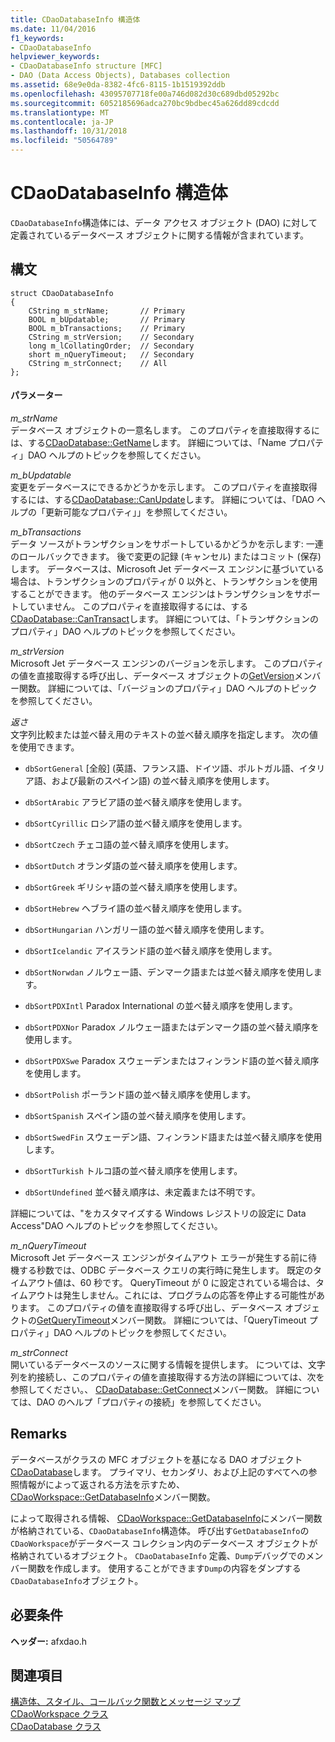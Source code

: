```yaml
---
title: CDaoDatabaseInfo 構造体
ms.date: 11/04/2016
f1_keywords:
- CDaoDatabaseInfo
helpviewer_keywords:
- CDaoDatabaseInfo structure [MFC]
- DAO (Data Access Objects), Databases collection
ms.assetid: 68e9e0da-8382-4fc6-8115-1b1519392ddb
ms.openlocfilehash: 43095707718fe00a746d082d30c689dbd05292bc
ms.sourcegitcommit: 6052185696adca270bc9bdbec45a626dd89cdcdd
ms.translationtype: MT
ms.contentlocale: ja-JP
ms.lasthandoff: 10/31/2018
ms.locfileid: "50564789"
---
```

# <a name="cdaodatabaseinfo-structure"></a>CDaoDatabaseInfo 構造体

`CDaoDatabaseInfo`構造体には、データ アクセス オブジェクト (DAO) に対して定義されているデータベース オブジェクトに関する情報が含まれています。

## <a name="syntax"></a>構文

```
struct CDaoDatabaseInfo
{
    CString m_strName;       // Primary
    BOOL m_bUpdatable;       // Primary
    BOOL m_bTransactions;    // Primary
    CString m_strVersion;    // Secondary
    long m_lCollatingOrder;  // Secondary
    short m_nQueryTimeout;   // Secondary
    CString m_strConnect;    // All
};
```

#### <a name="parameters"></a>パラメーター

*m_strName*<br/>
データベース オブジェクトの一意名します。 このプロパティを直接取得するには、する[CDaoDatabase::GetName](../../mfc/reference/cdaodatabase-class.md#getname)します。 詳細については、「Name プロパティ」DAO ヘルプのトピックを参照してください。

*m_bUpdatable*<br/>
変更をデータベースにできるかどうかを示します。 このプロパティを直接取得するには、する[CDaoDatabase::CanUpdate](../../mfc/reference/cdaodatabase-class.md#canupdate)します。 詳細については、「DAO ヘルプの「更新可能なプロパティ」」を参照してください。

*m_bTransactions*<br/>
データ ソースがトランザクションをサポートしているかどうかを示します: 一連のロールバックできます。 後で変更の記録 (キャンセル) またはコミット (保存) します。 データベースは、Microsoft Jet データベース エンジンに基づいている場合は、トランザクションのプロパティが 0 以外と、トランザクションを使用することができます。 他のデータベース エンジンはトランザクションをサポートしていません。 このプロパティを直接取得するには、する[CDaoDatabase::CanTransact](../../mfc/reference/cdaodatabase-class.md#cantransact)します。 詳細については、「トランザクションのプロパティ」DAO ヘルプのトピックを参照してください。

*m_strVersion*<br/>
Microsoft Jet データベース エンジンのバージョンを示します。 このプロパティの値を直接取得する呼び出し、データベース オブジェクトの[GetVersion](../../mfc/reference/cdaodatabase-class.md#getversion)メンバー関数。 詳細については、「バージョンのプロパティ」DAO ヘルプのトピックを参照してください。

*返さ*<br/>
文字列比較または並べ替え用のテキストの並べ替え順序を指定します。 次の値を使用できます。

- `dbSortGeneral` [全般] (英語、フランス語、ドイツ語、ポルトガル語、イタリア語、および最新のスペイン語) の並べ替え順序を使用します。

- `dbSortArabic` アラビア語の並べ替え順序を使用します。

- `dbSortCyrillic` ロシア語の並べ替え順序を使用します。

- `dbSortCzech` チェコ語の並べ替え順序を使用します。

- `dbSortDutch` オランダ語の並べ替え順序を使用します。

- `dbSortGreek` ギリシャ語の並べ替え順序を使用します。

- `dbSortHebrew` ヘブライ語の並べ替え順序を使用します。

- `dbSortHungarian` ハンガリー語の並べ替え順序を使用します。

- `dbSortIcelandic` アイスランド語の並べ替え順序を使用します。

- `dbSortNorwdan` ノルウェー語、デンマーク語または並べ替え順序を使用します。

- `dbSortPDXIntl` Paradox International の並べ替え順序を使用します。

- `dbSortPDXNor` Paradox ノルウェー語またはデンマーク語の並べ替え順序を使用します。

- `dbSortPDXSwe` Paradox スウェーデンまたはフィンランド語の並べ替え順序を使用します。

- `dbSortPolish` ポーランド語の並べ替え順序を使用します。

- `dbSortSpanish` スペイン語の並べ替え順序を使用します。

- `dbSortSwedFin` スウェーデン語、フィンランド語または並べ替え順序を使用します。

- `dbSortTurkish` トルコ語の並べ替え順序を使用します。

- `dbSortUndefined` 並べ替え順序は、未定義または不明です。

詳細については、"をカスタマイズする Windows レジストリの設定に Data Access"DAO ヘルプのトピックを参照してください。

*m_nQueryTimeout*<br/>
Microsoft Jet データベース エンジンがタイムアウト エラーが発生する前に待機する秒数では、ODBC データベース クエリの実行時に発生します。 既定のタイムアウト値は、60 秒です。 QueryTimeout が 0 に設定されている場合は、タイムアウトは発生しません。これには、プログラムの応答を停止する可能性があります。 このプロパティの値を直接取得する呼び出し、データベース オブジェクトの[GetQueryTimeout](../../mfc/reference/cdaodatabase-class.md#getquerytimeout)メンバー関数。 詳細については、「QueryTimeout プロパティ」DAO ヘルプのトピックを参照してください。

*m_strConnect*<br/>
開いているデータベースのソースに関する情報を提供します。 については、文字列を約接続し、このプロパティの値を直接取得する方法の詳細については、次を参照してください。、 [CDaoDatabase::GetConnect](../../mfc/reference/cdaodatabase-class.md#getconnect)メンバー関数。 詳細については、DAO のヘルプ「プロパティの接続」を参照してください。

## <a name="remarks"></a>Remarks

データベースがクラスの MFC オブジェクトを基になる DAO オブジェクト[CDaoDatabase](../../mfc/reference/cdaodatabase-class.md)します。 プライマリ、セカンダリ、および上記のすべてへの参照情報がによって返される方法を示すため、 [CDaoWorkspace::GetDatabaseInfo](../../mfc/reference/cdaoworkspace-class.md#getdatabaseinfo)メンバー関数。

によって取得される情報、 [CDaoWorkspace::GetDatabaseInfo](../../mfc/reference/cdaoworkspace-class.md#getdatabaseinfo)にメンバー関数が格納されている、`CDaoDatabaseInfo`構造体。 呼び出す`GetDatabaseInfo`の`CDaoWorkspace`がデータベース コレクション内のデータベース オブジェクトが格納されているオブジェクト。 `CDaoDatabaseInfo` 定義、`Dump`デバッグでのメンバー関数を作成します。 使用することができます`Dump`の内容をダンプする`CDaoDatabaseInfo`オブジェクト。

## <a name="requirements"></a>必要条件

**ヘッダー:** afxdao.h

## <a name="see-also"></a>関連項目

[構造体、スタイル、コールバック関数とメッセージ マップ](../../mfc/reference/structures-styles-callbacks-and-message-maps.md)<br/>
[CDaoWorkspace クラス](../../mfc/reference/cdaoworkspace-class.md)<br/>
[CDaoDatabase クラス](../../mfc/reference/cdaodatabase-class.md)
